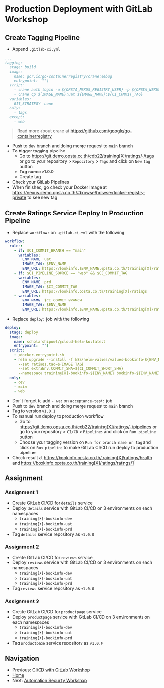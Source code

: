 # Production Deployment with GitLab Workshop

## Create Tagging Pipeline

* Append `.gitlab-ci.yml`

```yaml
...
tagging:
  stage: build
  image:
    name: gcr.io/go-containerregistry/crane:debug
    entrypoint: [""]
  script:
    - crane auth login -u ${OPSTA_NEXUS_REGISTRY_USER} -p ${OPSTA_NEXUS_REGISTRY_PASSWORD} ${OPSTA_NEXUS_REGISTRY}
    - crane cp ${IMAGE_NAME}:uat ${IMAGE_NAME}:${CI_COMMIT_TAG}
  variables:
    GIT_STRATEGY: none
  only:
    - tags
  except:
    - web
```

> Read more about crane at <https://github.com/google/go-containerregistry>

* Push to `dev` branch and doing merge request to `main` branch
* To trigger tagging pipeline
  * Go to <https://git.demo.opsta.co.th/cdb22/training[X]/ratings/-/tags> or go to your repository > `Repository` > `Tags` and click on `New tag` button
  * Tag name: v1.0.0
  * Create tag
* Check your GitLab Pipelines
* When finished, go check your Docker Image at <https://nexus.demo.opsta.co.th/#browse/browse:docker-registry-private> to see new tag

## Create Ratings Service Deploy to Production Pipeline

* Replace `workflow:` on `.gitlab-ci.yml` with the following

```yaml
workflow:
  rules:
    - if: $CI_COMMIT_BRANCH == "main"
      variables:
        ENV_NAME: uat
        IMAGE_TAG: $ENV_NAME
        ENV_URL: https://bookinfo.$ENV_NAME.opsta.co.th/training[X]/ratings
    - if: $CI_PIPELINE_SOURCE == "web" && $CI_COMMIT_TAG
      variables:
        ENV_NAME: prd
        IMAGE_TAG: $CI_COMMIT_TAG
        ENV_URL: https://bookinfo.opsta.co.th/training[X]/ratings
    - variables:
        ENV_NAME: $CI_COMMIT_BRANCH
        IMAGE_TAG: $ENV_NAME
        ENV_URL: https://bookinfo.$ENV_NAME.opsta.co.th/training[X]/ratings
```

* Replace `deploy:` job with the following

```yaml
deploy:
  stage: deploy
  image:
    name: scholarshipowl/gcloud-helm-ko:latest
    entrypoint: [""]
  script: 
    - /docker-entrypoint.sh
    - helm upgrade --install -f k8s/helm-values/values-bookinfo-${ENV_NAME}-ratings.yaml --wait
      --set ratings.tag=${IMAGE_TAG}
      --set extraEnv.COMMIT_SHA=${CI_COMMIT_SHORT_SHA}
      --namespace training[X]-bookinfo-${ENV_NAME} bookinfo-${ENV_NAME}-ratings k8s/helm
  only:
    - dev
    - main
    - web
```

* Don't forget to add `- web` on `acceptance-test:` job
* Push to `dev` branch and doing merge request to `main` branch
* Tag to version `v1.0.1`
* To manual run deploy to production workflow
  * Go to <https://git.demo.opsta.co.th/cdb22/training[X]/ratings/-/pipelines> or go to your repository > `CI/CD` > `Pipelines` and click on `Run pipeline` button
  * Choose your tagging version on `Run for branch name or tag` and click on `Run pipeline` to make GitLab CI/CD run deploy to production pipeline
* Check result at <https://bookinfo.opsta.co.th/training[X]/ratings/health> and <https://bookinfo.opsta.co.th/training[X]/ratings/ratings/1>

## Assignment

### Assignment 1

* Create GitLab CI/CD for `details` service
* Deploy `details` service with GitLab CI/CD on 3 environments on each namespaces
  * `training[X]-bookinfo-dev`
  * `training[X]-bookinfo-uat`
  * `training[X]-bookinfo-prd`
* Tag `details` service repository as `v1.0.0`

### Assignment 2

* Create GitLab CI/CD for `reviews` service
* Deploy `reviews` service with GitLab CI/CD on 3 environments on each namespaces
  * `training[X]-bookinfo-dev`
  * `training[X]-bookinfo-uat`
  * `training[X]-bookinfo-prd`
* Tag `reviews` service repository as `v1.0.0`

### Assignment 3

* Create GitLab CI/CD for `productpage` service
* Deploy `productpage` service with GitLab CI/CD on 3 environments on each namespaces
  * `training[X]-bookinfo-dev`
  * `training[X]-bookinfo-uat`
  * `training[X]-bookinfo-prd`
* Tag `productpage` service repository as `v1.0.0`

## Navigation

* Previous: [CI/CD with GitLab Workshop](08-gitlab-cicd.md)
* [Home](../README.md)
* Next: [Automation Security Workshop](10-automation-security.md)
